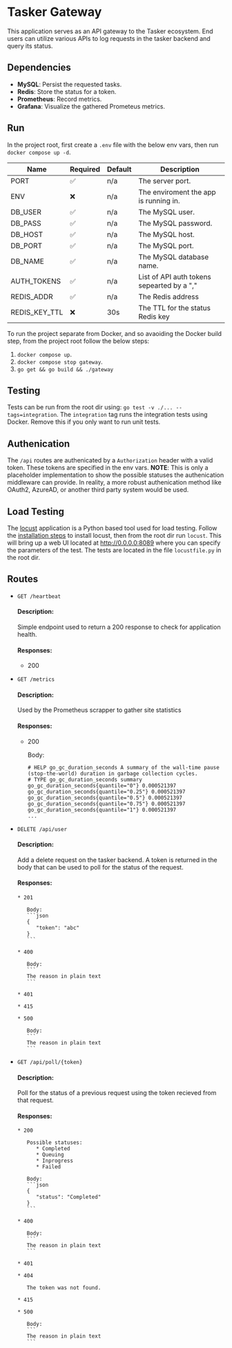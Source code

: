 # Tasker Gateway

This application serves as an API gateway to the Tasker ecosystem. End users can utilize various APIs to log requests in the tasker backend and query its status.

## Dependencies
   * **MySQL**: Persist the requested tasks.
   * **Redis**: Store the status for a token.
   * **Prometheus**: Record metrics.
   * **Grafana**: Visualize the gathered Prometeus metrics.

## Run

In the project root, first create a `.env` file with the below env vars, then run `docker compose up -d`.

| Name          | Required           | Default | Description                                |
| ------------- | ------------------ | ------- | ------------------------------------------ |
| PORT          | :white_check_mark: | n/a     | The server port.                           |
| ENV           | :x:                | n/a     | The enviroment the app is running in.      |
| DB_USER       | :white_check_mark: | n/a     | The MySQL user.                            |
| DB_PASS       | :white_check_mark: | n/a     | The MySQL password.                        |
| DB_HOST       | :white_check_mark: | n/a     | The MySQL host.                            |
| DB_PORT       | :white_check_mark: | n/a     | The MySQL port.                            |
| DB_NAME       | :white_check_mark: | n/a     | The MySQL database name.                   |
| AUTH_TOKENS   | :white_check_mark: | n/a     | List of API auth tokens sepearted by a "," |
| REDIS_ADDR    | :white_check_mark: | n/a     | The Redis address                          |
| REDIS_KEY_TTL | :x:                | 30s     | The TTL for the status Redis key           |



To run the project separate from Docker, and so avaoiding the Docker build step, from the project root follow the below steps:
   1. `docker compose up`.
   2. `docker compose stop gateway`.
   3. `go get && go build && ./gateway`

## Testing
Tests can be run from the root dir using: `go test -v ./... --tags=integration`. The `integration` tag runs the integration tests using Docker. Remove this if you only want to run unit tests.

## Authenication
The `/api` routes are authenicated by a `Authorization` header with a valid token. These tokens are specified in the env vars. **NOTE**: This is only a placeholder implementation to show the possible statuses the authenication middleware can provide. In reality, a more robust authenication method like OAuth2, AzureAD, or another third party system would be used.

## Load Testing
The <a href="https://locust.io/" target="_blank">locust</a> application is a Python based tool used for load testing. Follow the <a href="https://locust.io/#install" target="_blank">installation steps</a> to install locust, then from the root dir run `locust`.
This will bring up a web UI located at <a href="http://0.0.0.0:8089" target="_blank">http://0.0.0.0:8089</a> where you can specify the parameters of the test. The tests are located in the file `locustfile.py` in the root dir.

## Routes
   * `GET /heartbeat`

     #### Description:

     Simple endpoint used to return a 200 response to check for application health.

     #### Responses:
     * 200

   * `GET /metrics`

     #### Description:

     Used by the Prometheus scrapper to gather site statistics

     #### Responses:
     * 200

        Body:
        ```
       # HELP go_gc_duration_seconds A summary of the wall-time pause (stop-the-world) duration in garbage collection cycles.
       # TYPE go_gc_duration_seconds summary
       go_gc_duration_seconds{quantile="0"} 0.000521397
       go_gc_duration_seconds{quantile="0.25"} 0.000521397
       go_gc_duration_seconds{quantile="0.5"} 0.000521397
       go_gc_duration_seconds{quantile="0.75"} 0.000521397
       go_gc_duration_seconds{quantile="1"} 0.000521397
       ...
       ```

   * `DELETE /api/user`

      #### Description:
      Add a delete request on the tasker backend. A token is returned in the body that can be used to poll for the status of the request.

      #### Responses:

         * 201

            Body:
            ```json
            {
               "token": "abc"
            }
            ```

         * 400

            Body:
            ```
            The reason in plain text
            ```

         * 401

         * 415

         * 500

            Body:
            ```
            The reason in plain text
            ```

   * `GET /api/poll/{token}`

      #### Description:
      Poll for the status of a previous request using the token recieved from that request.

      #### Responses:

         * 200

            Possible statuses:
               * Completed
               * Queuing
               * Inprogress
               * Failed

            Body:
            ```json
            {
               "status": "Completed"
            }
            ```

         * 400

            Body:
            ```
            The reason in plain text
            ```

         * 401

         * 404

            The token was not found.

         * 415

         * 500

            Body:
            ```
            The reason in plain text
            ```